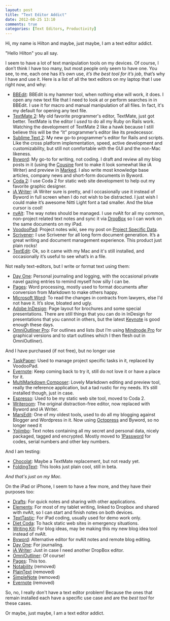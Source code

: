 ```yaml
---
layout: post
title: "Text Editor Addict"
date: 2012-08-25 13:10
comments: true
categories: [Text Editors, Productivity]
---
```


Hi, my name is Hilton and maybe, just maybe, I am a text editor addict.

"Hello Hilton" you all say.

I seem to have a lot of text manipulation tools on my devices. Of course, I don’t think I have too many, but most people only seem to have one. You see, to me, each one has it’s own use, *it’s the best tool for it’s job*, that’s why I have and use it. Here is a list of all the text editors on my laptop that I use right now, and why:

- [BBEdit](http://www.barebones.com/products/bbedit/index.html): BBEdit is my hammer tool, when nothing else will work, it does. I open any new text file that I need to look at or perform searches in in BBEdit. I use it for macro and manual manipulation of all files. In fact, it's my default for opening any text file.
- [TextMate 2](http://blog.macromates.com/2011/textmate-2-0-alpha/): My old favorite programmer's editor, TextMate, just got better. TextMate is the editor I *used* to do all my Ruby on Rails work. Watching the development of TextMate 2 like a hawk because I still believe this will be the “it” programmer’s editor like its predecessor.
- [Sublime Text 2](http://www.sublimetext.com): My new go-to programmer's editor for Rails and scripts. Like the cross platform implementation, speed, active development and customizability, but still not comfortable with the GUI and the non-Mac likeness.
- [Byword](http://bywordapp.com): My go-to for writing, not coding. I draft and review all my blog posts in it (using the [Cousine](http://www.google.com/webfonts/specimen/Cousine) font to make it look somewhat like iA Writer) and preview in [Marked](http://markedapp.com). I also write most knowledge base articles, company news and short-form documents in Byword.
- [Coda 2](https://panic.com/coda/): I use Coda 2 for static web site development to help out my favorite graphic designer.
- [iA Writer](http://www.iawriter.com): iA Writer sure is pretty, and I occasionally use it instead of Byword in full screen when I do not wish to be distracted. I just wish I could make it’s awesome Nitti Light font a tad smaller. And the blue cursor is cool!
- [nvAlt](http://brettterpstra.com/project/nvalt/): The way notes should be managed. I use nvAlt for all my common, non-project related text notes and sync it via [DropBox](http://www.dropbox.com) so I can work on the same documents on my iPad.
- [VoodooPad](http://flyingmeat.com/voodoopad/): Project notes wiki, see my post on [Project Specific Data](https://hiltmon.com/blog/2012/05/27/project-specific-data/).
- [Scrivener](http://www.literatureandlatte.com/scrivener.php): I use Scrivener for all long form document generation. It’s a great writing and document management experience. This product just plain rocks!
- [TextEdit](http://support.apple.com/kb/HT2523): Ok, so it came with my Mac and it's still installed, and occasionally it’s useful to see what’s in a file.

Not really text-editors, but I write or format text using them:

- [Day One](http://dayoneapp.com): Personal journaling and logging, with the occasional private navel gazing entries to remind myself how silly I can be.
- [Pages](http://www.apple.com/iwork/pages/): Word processing, mostly used to format documents after conversion from Markdown to make others happy.
- [Microsoft Word](http://www.microsoft.com/mac/products): To read the changes in contracts from lawyers, else I'd not have it. It’s slow, bloated and ugly.
- [Adobe InDesign](http://www.adobe.com/products/indesign.html): Page layout for brochures and some special presentations. There are still things that you can do in InDesign for presentations that you cannot in others, but the latest [Keynote](http://www.apple.com/iwork/keynote/) is good enough these days.
- [OmniOutliner Pro](http://www.omnigroup.com/products/omnioutliner/): For outlines and lists (but I’m using [Mindnode Pro](http://mindnode.com) for graphical versions and to start outlines which I then flesh out in OmniOutliner).

And I have purchased (if not free), but no longer use

- [TaskPaper](http://www.hogbaysoftware.com/products/taskpaper): Used to manage project specific tasks in it, replaced by VoodooPad.
- [Evernote](http://evernote.com): Keep coming back to try it, still do not love it or have a place for it.
- [MultiMarkdown Composer](http://multimarkdown.com): Lovely Markdown editing and preview tool, really the reference application, but a tad rustic for my needs. It’s still installed though, just in case.
- [Espresso](http://macrabbit.com/espresso/): Used to be my static web site tool, moved to Coda 2.
- [Writeroom](http://www.hogbaysoftware.com/products/writeroom/): The original distraction-free editor, now replaced with Byword and iA Writer.
- [MarsEdit](http://www.red-sweater.com/marsedit/): One of my oldest tools, used to do all my blogging against Blogger and Wordpress in it. Now using [Octopress](http://octopress.org) and Byword, so no longer need it
- [Yojimbo](http://www.barebones.com/products/yojimbo/): Text notes containing all my secret and personal data, nicely packaged, tagged and encrypted. Mostly moved to [1Password](https://agilebits.com/onepassword) for codes, serial numbers and other key numbers.

And I am testing:

- [Chocolat](http://chocolatapp.com): Maybe a TextMate replacement, but not ready yet.
- [FoldingText](http://www.foldingtext.com): This looks just plain cool, still in beta.

*And that's just on my Mac.*

On the iPad or iPhone, I seem to have a few more, and they have their purposes too:

- [Drafts](http://agiletortoise.com/drafts): For quick notes and sharing with other applications.
- [Elements](http://www.secondgearsoftware.com/elements/): For most of my tablet writing, linked to Dropbox and shared with nvAlt, so I can start and finish notes on both devices.
- [TextTastic](http://www.textasticapp.com): For iPad coding, usually used for demo work only.
- [Diet Coda](https://panic.com/coda/): To hack static web sites in emergency situations.
- [Writing Kit](http://getwritingkit.com): For blog ideas, may be making this my new blog idea tool instead of nvAlt.
- [Byword](http://bywordapp.com): Alternative editor for nvAlt notes and remote blog editing.
- [Day One](http://dayoneapp.com): For journaling.
- [iA Writer](http://www.iawriter.com): Just in case I need another DropBox editor.
- [OmniOutliner](http://www.omnigroup.com/products/omnioutliner/): Of course!
- [Pages](http://www.apple.com/iwork/pages/): This too.
- [Notability](http://www.gingerlabs.com/cont/notability.php) (removed)
- [PlainText](http://www.hogbaysoftware.com/products/plaintext) (removed)
- [SimpleNote](http://simplenoteapp.com) (removed)
- [Evernote](http://evernote.com) (removed)

So, no, I really don't have a text editor problem! Because the ones that remain installed each have a specific use case and are the *best tool* for these cases.

Or maybe, just maybe, I am a text editor addict.
